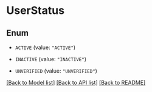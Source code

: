 # UserStatus

## Enum


* `ACTIVE` (value: `"ACTIVE"`)

* `INACTIVE` (value: `"INACTIVE"`)

* `UNVERIFIED` (value: `"UNVERIFIED"`)


[[Back to Model list]](../README.md#documentation-for-models) [[Back to API list]](../README.md#documentation-for-api-endpoints) [[Back to README]](../README.md)


